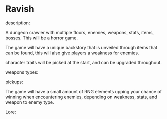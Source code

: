 # Ravish

description:

A dungeon crawler with multiple floors, enemies, weapons, stats, items, bosses. This will
be a horror game.

The game will have a unique backstory that is unveiled through items that can be found, this will
also give players a weakness for enemies.

character traits will be picked at the start, and can be upgraded throughout.

weapons types:

pickups:

The game will have a small amount of RNG elements upping your chance of winning when encountering enemies, 
depending on weakness, stats, and weapon to enemy type.

Lore:

